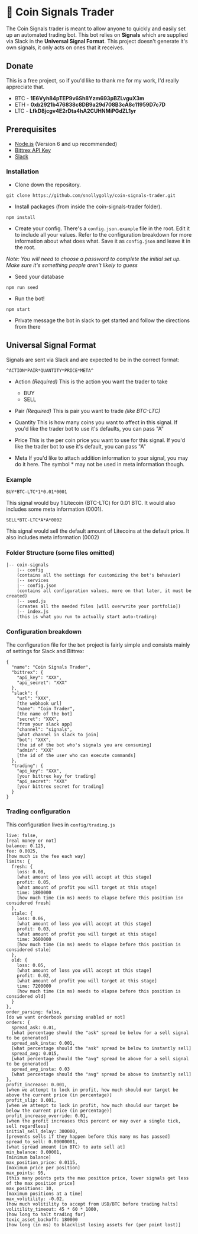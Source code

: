# :money_with_wings: Coin Signals Trader
The Coin Signals trader is meant to allow anyone to quickly and easily set up an automated trading bot.  This bot relies on __Signals__ which are supplied via Slack in the __Universal Signal Format__.  This project doesn't generate it's own signals, it only acts on ones that it receives.

## Donate
This is a free project, so if you'd like to thank me for my work, I'd really appreciate that.

- BTC - __1E6Vyh84pTEP9v6Sh8Yzm693pBZLvguX3m__
- ETH - __0xb2921b476838c8DB9a29d708B3cA8c11959D7c7D__
- LTC - __LfkD8jcgv4E2rDta4hA2CUHNMiPGdZL1yr__

## Prerequisites
* [Node.js](https://nodejs.org/en/) (Version 6 and up recommended)
* [Bittrex API Key](https://bittrex.com/Manage#sectionApi)
* [Slack](https://slack.com)

### Installation

* Clone down the repository.
```
git clone https://github.com/snollygolly/coin-signals-trader.git
```

* Install packages (from inside the coin-signals-trader folder).
```
npm install
```

* Create your config.  There's a `config.json.example` file in the root.  Edit it to include all your values.  Refer to the configuration breakdown for more information about what does what.  Save it as `config.json` and leave it in the root.

_Note: You will need to choose a password to complete the initial set up.  Make sure it's something people aren't likely to guess_

* Seed your database
```
npm run seed
```

* Run the bot!
```
npm start
```

* Private message the bot in slack to get started and follow the directions from there

## Universal Signal Format
Signals are sent via Slack and are expected to be in the correct format:

```
^ACTION*PAIR*QUANTITY*PRICE*META^
```

- Action _(Required)_
This is the action you want the trader to take
  - BUY
  - SELL

- Pair _(Required)_
This is pair you want to trade _(like BTC-LTC)_

- Quantity
This is how many coins you want to affect in this signal.  If you'd like the trader bot to use it's defaults, you can pass "A"

- Price
This is the per coin price you want to use for this signal.  If you'd like the trader bot to use it's default, you can pass "A"

- Meta
If you'd like to attach addition information to your signal, you may do it here.  The symbol * may not be used in meta information though.

### Example

```
BUY*BTC-LTC*1*0.01*0001
```

This signal would buy 1 Litecoin (BTC-LTC) for 0.01 BTC.  It would also includes some meta information (0001).

```
SELL*BTC-LTC*A*A*0002
```

This signal would sell the default amount of Litecoins at the default price.  It also includes meta information (0002)

### Folder Structure (some files omitted)

```
|-- coin-signals
    |-- config
    (contains all the settings for customizing the bot's behavior)
    |-- services
    |-- config.json
    (contains all configuration values, more on that later, it must be created)
    |-- seed.js
    (creates all the needed files [will overwrite your portfolio])
    |-- index.js
    (this is what you run to actually start auto-trading)
```

### Configuration breakdown

The configuration file for the `bot` project is fairly simple and consists mainly of settings for Slack and Bittrex:

```
{
  "name": "Coin Signals Trader",
  "bittrex": {
    "api_key": "XXX",
    "api_secret": "XXX"
  },
  "slack": {
    "url": "XXX",
    [the webhook url]
    "name": "Coin Trader",
    [the name of the bot]
    "secret": "XXX",
    [from your slack app]
    "channel": "signals",
    [what channel in slack to join]
    "bot": "XXX",
    [the id of the bot who's signals you are consuming]
    "admin": "XXX"
    [the id of the user who can execute commands]
  },
  "trading": {
    "api_key": "XXX",
    [your bittrex key for trading]
    "api_secret": "XXX"
    [your bittrex secret for trading]
  }
}
```

### Trading configuration

This configuration lives in `config/trading.js`

```
live: false,
[real money or not]
balance: 0.125,
fee: 0.0025,
[how much is the fee each way]
limits: {
  fresh: {
    loss: 0.08,
    [what amount of loss you will accept at this stage]
    profit: 0.05,
    [what amount of profit you will target at this stage]
    time: 1800000
    [how much time (in ms) needs to elapse before this position isn considered fresh]
  },
  stale: {
    loss: 0.06,
    [what amount of loss you will accept at this stage]
    profit: 0.03,
    [what amount of profit you will target at this stage]
    time: 3600000
    [how much time (in ms) needs to elapse before this position is considered stale]
  },
  old: {
    loss: 0.05,
    [what amount of loss you will accept at this stage]
    profit: 0.02,
    [what amount of profit you will target at this stage]
    time: 7200000
    [how much time (in ms) needs to elapse before this position is considered old]
  }
},
order_parsing: false,
[do we want orderbook parsing enabled or not]
orders: {
  spread_ask: 0.01,
  [what percentage should the "ask" spread be below for a sell signal to be generated]
  spread_ask_insta: 0.001,
  [what percentage should the "ask" spread be below to instantly sell]
  spread_avg: 0.015,
  [what percentage should the "avg" spread be above for a sell signal to be generated]
  spread_avg_insta: 0.03
  [what percentage should the "avg" spread be above to instantly sell]
},
profit_increase: 0.001,
[when we attempt to lock in profit, how much should our target be above the current price (in percentage)]
profit_slip: 0.001,
[when we attempt to lock in profit, how much should our target be below the current price (in percentage)]
profit_increase_override: 0.01,
[when the profit increases this percent or may over a single tick, sell regardless]
initial_sell_delay: 300000,
[prevents sells if they happen before this many ms has passed]
spread_to_sell: 0.00000001,
[what spread amount (in BTC) to auto sell at]
min_balance: 0.00001,
[minimum balance]
max_position_price: 0.0115,
[maximum price per position]
max_points: 95,
[this many points gets the max position price, lower signals get less of the max position price]
max_positions: 10,
[maximum positions at a time]
max_volitility: -0.02,
[how much volitility to accept from USD/BTC before trading halts]
volitility_timeout: 45 * 60 * 1000,
[how long to halt trading for]
toxic_asset_backoff: 180000
[how long (in ms) to blacklist losing assets for (per point lost)]
```

